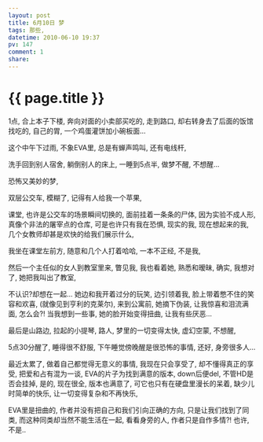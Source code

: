 ```yaml
---
layout: post
title: 6月10日 梦
tags: 那些,
datetime: 2010-06-10 19:37
pv: 147
comment: 1
share: 
---
```


{{ page.title }}
================

 <p>1点, 合上本子下楼, 奔向对面的小卖部买吃的, 走到路口, 却右转身去了后面的饭馆找吃的, 自己的胃, 一个鸡蛋灌饼加小碗板面...</p><p>这个中午下过雨, 不象EVA里, 总是有蝉声鸣叫, 还有电线杆,</p><p>洗手回到别人宿舍, 躺倒别人的床上, 一睡到5点半, 做梦不醒, 不想醒...</p><p>恐怖又美妙的梦,</p><p>双层公交车, 模糊了, 记得有人给我一个苹果,</p><p>课堂, 也许是公交车的场景瞬间切换的, 面前挂着一条条的尸体, 因为实验不成人形, 真像个非法的屠宰点的仓库, 可是也许只有我在恐惧, 现实的我, 现在想起来的我, 几个女教师却甚是欢快的给我们展示什么,</p><p>我坐在课堂左前方, 随意和几个人打着哈哈, 一本不正经, 不是我,</p><p>然后一个主任似的女人到教室里来, 瞥见我, 我也看着她, 熟悉和暧昧, 确实, 我想对了, 她把我叫出了教室,</p><p>不认识?却想在一起... 她边和我开着过分的玩笑, 边引领着我, 脸上带着憋不住的笑容和欢喜, (就像见到亨利的克莱尔), 来到公寓前, 她摘下伪装, 让我惊喜和泪流满面, 怎么会?! 当我想到一些事, 她的脸开始变得扭曲, 让我有些厌恶...</p><p>最后是山路边, 拉起的小提琴, 路人, 梦里的一切变得太快, 虚幻空蒙, 不想醒,</p><p>5点30分醒了, 睡得很不舒服, 下午睡觉傍晚醒是很恐怖的事情, 还好, 身旁很多人...</p><p>最近太累了, 做着自己都觉得无意义的事情, 我现在只会享受了, 却不懂得真正的享受, 把爱和占有混为一谈, EVA的片子为找到满意的版本, down后便del, 不管HD是否会挂掉, 是的, 现在很全, 版本也满意了, 可它也只有在硬盘里漫长的呆着, 缺少儿时简单的快乐, 让一切变得复杂和不再快乐,</p><p>EVA里是扭曲的, 作者并没有把自己和我们引向正确的方向, 只是让我们找到了同类, 而这种同类却当然不能生活在一起, 看看身旁的人, 作者只是自作多情?! 也许, 不是..</p> 

